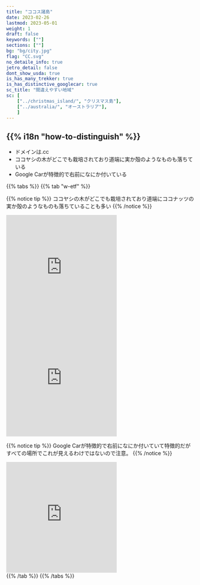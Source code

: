 ```yaml
---
title: "ココス諸島"
date: 2023-02-26
lastmod: 2023-05-01
weight: 1
draft: false
keywords: [""]
sections: [""]
bg: "bg/city.jpg"
flag: "CC.svg"
no_detaile_info: true
jetro_detail: false
dont_show_usda: true
is_has_many_trekker: true
is_has_distinctive_googlecar: true
sc_title: "間違えやすい地域"
sc: [
    ["../christmas_island/", "クリスマス島"],
    ["../australia/", "オーストラリア"],
    ]
---
```


<div class="main-desciption country-description">
    <h2 class="section-title">{{% i18n "how-to-distinguish" %}}</h2>
    <ul class="rule-list">
        <li>ドメインは<span class="quiz">.cc</span></li>
        <li><span class="quiz">ココヤシ</span>の木がどこでも栽培されており道端に実か殻のようなものも落ちている</li>
        <li>Google Carが特徴的で右前になにか付いている</li>
    </ul>
</div>

{{% tabs  %}}
{{% tab "w-etf" %}}

{{% notice tip %}}
<span class="quiz">ココヤシ</span>の木がどこでも栽培されており道端にココナッツの実か殻のようなものも落ちていることも多い
{{% /notice %}}
<div class="googlemap-if">
<iframe src="https://www.google.com/maps/embed?pb=!4v1683433598868!6m8!1m7!1sycnQFzQdbcFsWllGLAuFiA!2m2!1d-12.11766154167351!2d96.89932052224016!3f170.26168778733225!4f8.718708329610706!5f1.536207576461131" width="295" height="295" style="border:0;" allowfullscreen="" loading="lazy" referrerpolicy="no-referrer-when-downgrade"></iframe>
<iframe src="https://www.google.com/maps/embed?pb=!4v1683433701357!6m8!1m7!1s2ZkWNpu0REMuQkXHWWH9gQ!2m2!1d-12.15443198755341!2d96.82479744032698!3f1.9966655877416493!4f-29.190134344538343!5f1.8132661007384248" width="295" height="295" style="border:0;" allowfullscreen="" loading="lazy" referrerpolicy="no-referrer-when-downgrade"></iframe>
</div>

{{% notice tip %}}
Google Carが特徴的で右前になにか付いていて特徴的だがすべての場所でこれが見えるわけではないので注意。
{{% /notice %}}
<div class="googlemap-if">
<iframe src="https://www.google.com/maps/embed?pb=!4v1683433736164!6m8!1m7!1s2ZkWNpu0REMuQkXHWWH9gQ!2m2!1d-12.15443198755341!2d96.82479744032698!3f115.07805190299995!4f-37.61774122681439!5f3.0119252385875366" width="295" height="295" style="border:0;" allowfullscreen="" loading="lazy" referrerpolicy="no-referrer-when-downgrade"></iframe>
</div>
{{% /tab %}}
{{% /tabs  %}}